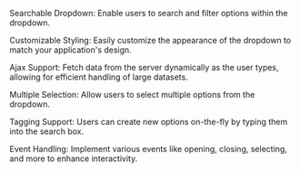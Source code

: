 Searchable Dropdown: Enable users to search and filter options within the dropdown.

Customizable Styling: Easily customize the appearance of the dropdown to match your application's design.

Ajax Support: Fetch data from the server dynamically as the user types, allowing for efficient handling of large datasets.

Multiple Selection: Allow users to select multiple options from the dropdown.

Tagging Support: Users can create new options on-the-fly by typing them into the search box.

Event Handling: Implement various events like opening, closing, selecting, and more to enhance interactivity.
